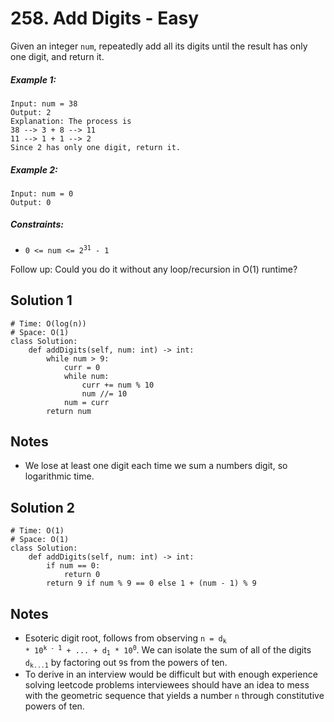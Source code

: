 # 258. Add Digits - Easy

Given an integer `num`, repeatedly add all its digits until the result has only one digit, and return it.

##### Example 1:

```
Input: num = 38
Output: 2
Explanation: The process is
38 --> 3 + 8 --> 11
11 --> 1 + 1 --> 2 
Since 2 has only one digit, return it.
```

##### Example 2:

```
Input: num = 0
Output: 0
```

##### Constraints:

- <code>0 <= num <= 2<sup>31</sup> - 1</code>

Follow up: Could you do it without any loop/recursion in O(1) runtime?

## Solution 1

```
# Time: O(log(n))
# Space: O(1)
class Solution:
    def addDigits(self, num: int) -> int:
        while num > 9:
            curr = 0
            while num:
                curr += num % 10
                num //= 10
            num = curr
        return num
```

## Notes
- We lose at least one digit each time we sum a numbers digit, so logarithmic time.

## Solution 2

```
# Time: O(1)
# Space: O(1)
class Solution:
    def addDigits(self, num: int) -> int:
        if num == 0:
            return 0
        return 9 if num % 9 == 0 else 1 + (num - 1) % 9
```

## Notes
- Esoteric digit root, follows from observing <code>n = d<sub>k</sub> * 10<sup>k - 1</sup> + ... + d<sub>1</sub> * 10<sup>0</sup></code>. We can isolate the sum of all of the digits <code>d<sub>k...1</sub></code> by factoring out `9`s from the powers of ten.
- To derive in an interview would be difficult but with enough experience solving leetcode problems interviewees should have an idea to mess with the geometric sequence that yields a number `n` through constitutive powers of ten.
